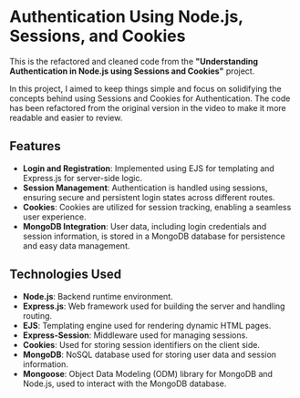 # Authentication Using Node.js, Sessions, and Cookies

This is the refactored and cleaned code from the **"Understanding Authentication in Node.js using Sessions and Cookies"** project.

In this project, I aimed to keep things simple and focus on solidifying the concepts behind using Sessions and Cookies for Authentication. The code has been refactored from the original version in the video to make it more readable and easier to review.

## Features

- **Login and Registration**: Implemented using EJS for templating and Express.js for server-side logic.
- **Session Management**: Authentication is handled using sessions, ensuring secure and persistent login states across different routes.
- **Cookies**: Cookies are utilized for session tracking, enabling a seamless user experience.
- **MongoDB Integration**: User data, including login credentials and session information, is stored in a MongoDB database for persistence and easy data management.

## Technologies Used

- **Node.js**: Backend runtime environment.
- **Express.js**: Web framework used for building the server and handling routing.
- **EJS**: Templating engine used for rendering dynamic HTML pages.
- **Express-Session**: Middleware used for managing sessions.
- **Cookies**: Used for storing session identifiers on the client side.
- **MongoDB**: NoSQL database used for storing user data and session information.
- **Mongoose**: Object Data Modeling (ODM) library for MongoDB and Node.js, used to interact with the MongoDB database.
